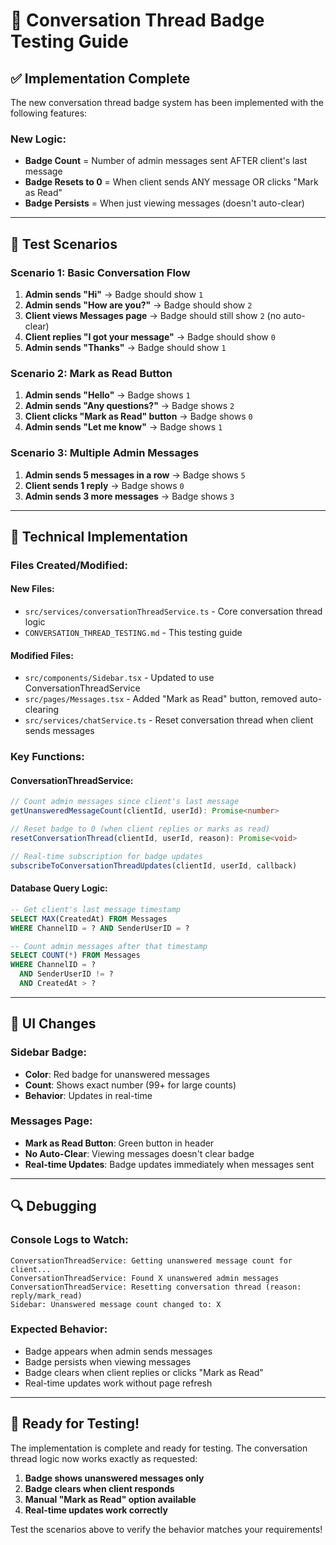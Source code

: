 # 🧪 Conversation Thread Badge Testing Guide

## ✅ Implementation Complete

The new conversation thread badge system has been implemented with the following features:

### **New Logic:**
- **Badge Count** = Number of admin messages sent AFTER client's last message
- **Badge Resets to 0** = When client sends ANY message OR clicks "Mark as Read"
- **Badge Persists** = When just viewing messages (doesn't auto-clear)

---

## 🎯 Test Scenarios

### **Scenario 1: Basic Conversation Flow**
1. **Admin sends "Hi"** → Badge should show `1`
2. **Admin sends "How are you?"** → Badge should show `2`
3. **Client views Messages page** → Badge should still show `2` (no auto-clear)
4. **Client replies "I got your message"** → Badge should show `0`
5. **Admin sends "Thanks"** → Badge should show `1`

### **Scenario 2: Mark as Read Button**
1. **Admin sends "Hello"** → Badge shows `1`
2. **Admin sends "Any questions?"** → Badge shows `2`
3. **Client clicks "Mark as Read" button** → Badge shows `0`
4. **Admin sends "Let me know"** → Badge shows `1`

### **Scenario 3: Multiple Admin Messages**
1. **Admin sends 5 messages in a row** → Badge shows `5`
2. **Client sends 1 reply** → Badge shows `0`
3. **Admin sends 3 more messages** → Badge shows `3`

---

## 🔧 Technical Implementation

### **Files Created/Modified:**

#### **New Files:**
- `src/services/conversationThreadService.ts` - Core conversation thread logic
- `CONVERSATION_THREAD_TESTING.md` - This testing guide

#### **Modified Files:**
- `src/components/Sidebar.tsx` - Updated to use ConversationThreadService
- `src/pages/Messages.tsx` - Added "Mark as Read" button, removed auto-clearing
- `src/services/chatService.ts` - Reset conversation thread when client sends messages

### **Key Functions:**

#### **ConversationThreadService:**
```typescript
// Count admin messages since client's last message
getUnansweredMessageCount(clientId, userId): Promise<number>

// Reset badge to 0 (when client replies or marks as read)
resetConversationThread(clientId, userId, reason): Promise<void>

// Real-time subscription for badge updates
subscribeToConversationThreadUpdates(clientId, userId, callback)
```

#### **Database Query Logic:**
```sql
-- Get client's last message timestamp
SELECT MAX(CreatedAt) FROM Messages 
WHERE ChannelID = ? AND SenderUserID = ?

-- Count admin messages after that timestamp
SELECT COUNT(*) FROM Messages 
WHERE ChannelID = ? 
  AND SenderUserID != ? 
  AND CreatedAt > ?
```

---

## 🎨 UI Changes

### **Sidebar Badge:**
- **Color**: Red badge for unanswered messages
- **Count**: Shows exact number (99+ for large counts)
- **Behavior**: Updates in real-time

### **Messages Page:**
- **Mark as Read Button**: Green button in header
- **No Auto-Clear**: Viewing messages doesn't clear badge
- **Real-time Updates**: Badge updates immediately when messages sent

---

## 🔍 Debugging

### **Console Logs to Watch:**
```
ConversationThreadService: Getting unanswered message count for client...
ConversationThreadService: Found X unanswered admin messages
ConversationThreadService: Resetting conversation thread (reason: reply/mark_read)
Sidebar: Unanswered message count changed to: X
```

### **Expected Behavior:**
- Badge appears when admin sends messages
- Badge persists when viewing messages
- Badge clears when client replies or clicks "Mark as Read"
- Real-time updates work without page refresh

---

## 🚀 Ready for Testing!

The implementation is complete and ready for testing. The conversation thread logic now works exactly as requested:

1. **Badge shows unanswered messages only**
2. **Badge clears when client responds**
3. **Manual "Mark as Read" option available**
4. **Real-time updates work correctly**

Test the scenarios above to verify the behavior matches your requirements!
